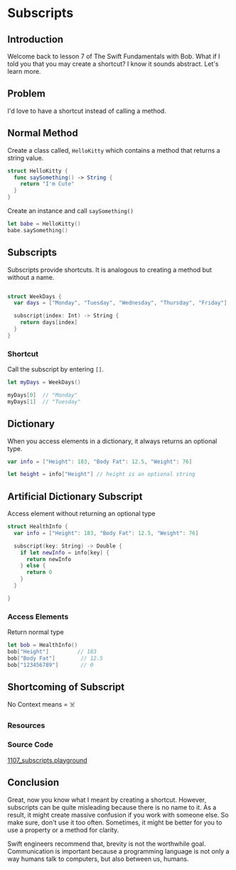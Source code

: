 # Subscripts

## Introduction
Welcome back to lesson 7 of The Swift Fundamentals with Bob. What if I told you that you may create a shortcut? I know it sounds abstract. Let's learn more.

## Problem
I'd love to have a shortcut instead of calling a method.

## Normal Method
Create a class called, `HelloKitty` which contains a method that returns a string value.

```swift
struct HelloKitty {
  func saySomething() -> String {
    return "I'm Cute"
  }
}
```

Create an instance and call `saySomething()`
```swift
let babe = HelloKitty()
babe.saySomething()
```

## Subscripts
Subscripts provide shortcuts. It is analogous to creating a method but without a name.

```swift

struct WeekDays {
  var days = ["Monday", "Tuesday", "Wednesday", "Thursday", "Friday"]

  subscript(index: Int) -> String {
    return days[index]
  }  
}
```

### Shortcut

Call the subscript by entering `[]`.
```swift
let myDays = WeekDays()

myDays[0]  // "Monday"
myDays[1]  // "Tuesday"
```

## Dictionary
When you access elements in a dictionary, it always returns an optional type.

```swift
var info = ["Height": 183, "Body Fat": 12.5, "Weight": 76]

let height = info["Height"] // height is an optional string
```

## Artificial Dictionary Subscript
Access element without returning an optional type
```swift
struct HealthInfo {
  var info = ["Height": 183, "Body Fat": 12.5, "Weight": 76]

  subscript(key: String) -> Double {
    if let newInfo = info[key] {
      return newInfo
    } else {
      return 0
    }
  }

}
```
### Access Elements
Return normal type

```swift
let bob = HealthInfo()
bob["Height"]         // 183
bob["Body Fat"]        // 12.5
bob["123456789"]       // 0
```

## Shortcoming of Subscript
No Context means = ☠️

### Resources

### Source Code
[1107_subscripts.playground](https://www.dropbox.com/sh/mrrmaocche40bye/AADQlKE45soQzf48J1MEK1V3a?dl=0)


## Conclusion
Great, now you know what I meant by creating a shortcut. However, subscripts can be quite misleading because there is no name to it. As a result, it might create massive confusion if you work with someone else. So make sure, don't use it too often. Sometimes, it might be better for you to use a property or a method for clarity.

Swift engineers recommend that, brevity is not the worthwhile goal. Communication is important because a programming language is not only a way humans talk to computers, but also between us, humans.
